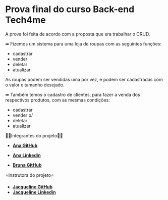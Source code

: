 ﻿# Prova final do curso Back-end Tech4me

A prova foi feita de acordo com a proposta que era trabalhar o CRUD.

➡ Fizemos um sistema para uma loja de roupas com as seguintes funções:

* cadastrar
* vender
* deletar
* atualizar

As roupas podem ser vendidas uma por vez, e podem ser cadastradas com o valor e tamanho desejado.

➡ Também temos o cadastro de clientes, para fazer a venda dos respectivos produtos, com as mesmas condições:

* cadastrar
* vender p/
* deletar
* atualizar


👩‍💻Integrantes do projeto👩‍💻

* [**Ana GitHub**](https://github.com/AnaDamiao)
* [**Ana Linkedin**](https://www.linkedin.com/in/ana-clara-dami%C3%A3o-1a280a234/)

* [**Bruna GitHub**](https://github.com/Brunasouza1)

⭐Instrutora do projeto⭐

* [**Jacqueline GitHub**](https://github.com/jacqueline-oliveira)
* [**Jacqueline Linkedin**](https://www.linkedin.com/in/jacqueline-r-oliveira/)
